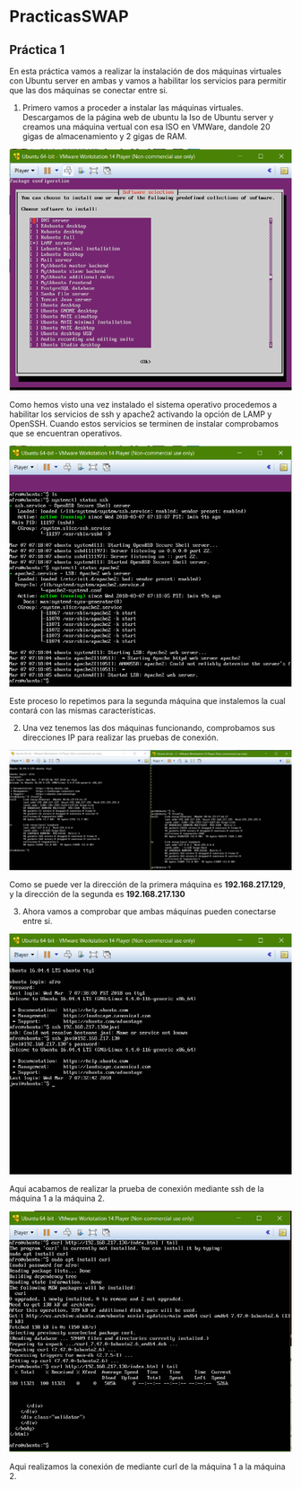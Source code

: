 # PracticasSWAP
## Práctica 1

En esta práctica vamos a realizar la instalación de dos máquinas virtuales con Ubuntu server en ambas
y vamos a habilitar los servicios para permitir que las dos máquinas se conectar entre si.

1. Primero vamos a proceder a instalar las máquinas virtuales. Descargamos de la página web de ubuntu la Iso de Ubuntu server
y creamos una máquina vertual con esa ISO en VMWare, dandole 20 gigas de almacenamiento y 2 gigas de RAM.

![Proceso de instalación de los servicios](Practica1/Captura.PNG "titulo")

Como hemos visto una vez instalado el sistema operativo procedemos a habilitar los servicios de ssh y apache2 activando la
opción de LAMP y OpenSSH. Cuando estos servicios se terminen de instalar comprobamos que se encuentran operativos.

![Proceso de instalación de los servicios](Practica1/Captura2.PNG "titulo")

Este proceso lo repetimos para la segunda máquina que instalemos la cual contará con las mismas características.

2. Una vez tenemos las dos máquinas funcionando, comprobamos sus direcciones IP para realizar las pruebas de conexión.

![Proceso de instalación de los servicios](Practica1/Captura3.PNG "titulo")

Como se puede ver la dirección de la primera máquina es **192.168.217.129**, y la dirección de la segunda es **192.168.217.130**

3. Ahora vamos a comprobar que ambas máquinas pueden conectarse entre si.

![Proceso de instalación de los servicios](Practica1/Captura4.PNG "titulo")

Aqui acabamos de realizar la prueba de conexión mediante ssh de la máquina 1 a la máquina 2.

![Proceso de instalación de los servicios](Practica1/Captura5.PNG "titulo")

Aqui realizamos la conexión de mediante curl de la máquina 1 a la máquina 2.

